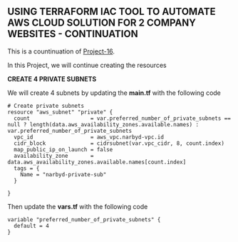 ## __USING TERRAFORM IAC TOOL TO AUTOMATE AWS CLOUD SOLUTION FOR 2 COMPANY WEBSITES - CONTINUATION__

This is a countinuation of [Project-16](https://github.com/dybran/Project-16/blob/main/Project-16.md).

In this Project, we will continue creating the resources

__CREATE 4 PRIVATE SUBNETS__

We will create 4 subnets by updating the __main.tf__ with the following code

```
# Create private subnets
resource "aws_subnet" "private" {
  count                   = var.preferred_number_of_private_subnets == null ? length(data.aws_availability_zones.available.names) : var.preferred_number_of_private_subnets
  vpc_id                  = aws_vpc.narbyd-vpc.id
  cidr_block              = cidrsubnet(var.vpc_cidr, 8, count.index)
  map_public_ip_on_launch = false
  availability_zone       = data.aws_availability_zones.available.names[count.index]
  tags = {
    Name = "narbyd-private-sub"
  }

}
```

Then update the __vars.tf__ with the following code

```
variable "preferred_number_of_private_subnets" {
  default = 4
}
```
